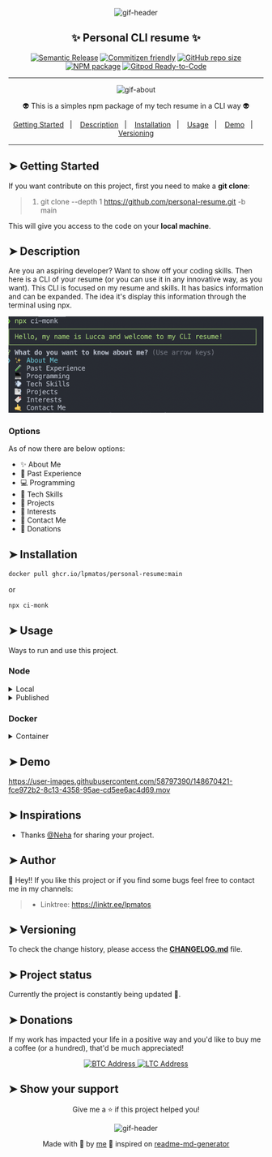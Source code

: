 <div align="center">

<p>
  <img alt="gif-header" src="https://github.com/lpmatos/personal-resume/blob/main/assets/coding.gif" width="350px" float="center"/>
</p>

<h2 align="center">✨ Personal CLI resume ✨</h2>

<div align="center">

[![Semantic Release](https://img.shields.io/badge/%20%20%F0%9F%93%A6%F0%9F%9A%80-semantic--release-e10079.svg)](https://github.com/lpmatos/personal-resume)
[![Commitizen friendly](https://img.shields.io/badge/commitizen-friendly-brightgreen.svg)](https://github.com/lpmatos/personal-resume)
[![GitHub repo size](https://img.shields.io/github/repo-size/lpmatos/personal-resume)](https://github.com/lpmatos/personal-resume)
[![NPM package](https://badge.fury.io/js/resume-cli.svg)](https://www.npmjs.org/package/ci-monk)
[![Gitpod Ready-to-Code](https://img.shields.io/badge/Gitpod-Ready--to--Code-blue?logo=gitpod)](https://gitpod.io/#https://github.com/lpmatos/personal-resume)

</div>

---

<p align="center">
  <img alt="gif-about" src="https://github.com/lpmatos/personal-resume/blob/main/assets/hey.gif" width="450px" float="center"/>
</p>

<p align="center">
  👽 This is a simples npm package of my tech resume in a CLI way 👽
</p>

<p align="center">
  <a href="#getting-started">Getting Started</a>&nbsp;&nbsp;&nbsp;|&nbsp;&nbsp;&nbsp;
  <a href="#description">Description</a>&nbsp;&nbsp;&nbsp;|&nbsp;&nbsp;&nbsp;
  <a href="#installation">Installation</a>&nbsp;&nbsp;&nbsp;|&nbsp;&nbsp;&nbsp;
  <a href="#usage">Usage</a>&nbsp;&nbsp;&nbsp;|&nbsp;&nbsp;&nbsp;
  <a href="#demo">Demo</a>&nbsp;&nbsp;&nbsp;|&nbsp;&nbsp;&nbsp;
  <a href="#versioning">Versioning</a>
</p>

</div>

---

## ➤ Getting Started <a name = "getting-started"></a>

If you want contribute on this project, first you need to make a **git clone**:

>
> 1. git clone --depth 1 <https://github.com/personal-resume.git> -b main
>

This will give you access to the code on your **local machine**.

## ➤ Description <a name = "description"></a>

Are you an aspiring developer? Want to show off your coding skills. Then here is a CLI of your resume (or you can use it in any innovative way, as you want). This CLI is focused on my resume and skills. It has basics information and can be expanded. The idea it's display this information through the terminal using npx.

<p align="center">
  <img alt="CLI Example" src="./assets/cli.png" width="550px"/>
</p>

### Options

As of now there are below options:

- ✨ About Me
- 🧪 Past Experience
- 💻 Programming
- 💨 Tech Skills
- 📑 Projects
- 🔖 Interests
- 🤙 Contact Me
- 💸 Donations

## ➤ Installation <a name = "installation"></a>

```bash
docker pull ghcr.io/lpmatos/personal-resume:main
```

or

```bash
npx ci-monk
```

## ➤ Usage <a name = "usage"></a>

Ways to run and use this project.

### Node

<details><summary>Local</summary>
<p>

Local execution method:

```bash
npm start
```

or

```bash
node index.js
```
</p>
</details>

<details><summary>Published</summary>
<p>

Published npm Package execution method:

```bash
npx ci-monk
```
</p>
</details>

### Docker

<details><summary>Container</summary>
<p>

To run the docker container:

```bash
docker container run \
  -it --rm --name personal-resume \
  ghcr.io/lpmatos/personal-resume:main
```

Click [here](https://github.com/lpmatos/personal-resume/pkgs/container/personal-resume/versions) to see available image tags.
</p>
</details>

## ➤ Demo <a name = "demo"></a>

https://user-images.githubusercontent.com/58797390/148670421-fce972b2-8c13-4358-95ae-cd5ee6ac4d69.mov

## ➤ Inspirations <a name = "inspirations"></a>

* Thanks [@Neha](https://github.com/Neha/resume-cli) for sharing your project.

## ➤ Author <a name = "author"></a>

👤 Hey!! If you like this project or if you find some bugs feel free to contact me in my channels:

>
> * Linktree: https://linktr.ee/lpmatos
>

## ➤ Versioning <a name = "versioning"></a>

To check the change history, please access the [**CHANGELOG.md**](CHANGELOG.md) file.

## ➤ Project status <a name = "project-status"></a>

Currently the project is constantly being updated 👾.

## ➤ Donations <a name = "donations"></a>

If my work has impacted your life in a positive way and you'd like to buy me a coffee (or a hundred), that'd be much appreciated!

<p align="center">
  <a href="https://www.blockchain.com/pt/btc/address/bc1qn50elv826qs2qd6xhfh6n79649epqyaqmtwky5">
    <img alt="BTC Address" src="https://img.shields.io/badge/BTC%20Address-black?style=for-the-badge&logo=bitcoin&logoColor=white">
  </a>

  <a href="https://live.blockcypher.com/ltc/address/ltc1qwzrxmlmzzx68k2dnrcrplc4thadm75khzrznjw/">
    <img alt="LTC Address" src="https://img.shields.io/badge/LTC%20Address-black?style=for-the-badge&logo=litecoin&logoColor=white">
  </a>
</p>

## ➤ Show your support <a name = "show-your-support"></a>

<div align="center">

Give me a ⭐️ if this project helped you!

<p>
  <img alt="gif-header" src="https://www.icegif.com/wp-content/uploads/baby-yoda-bye-bye-icegif.gif" width="350px" float="center"/>
</p>

Made with 💜 by [me](https://github.com/lpmatos) 👋 inspired on [readme-md-generator](https://github.com/kefranabg/readme-md-generator)

</div>
